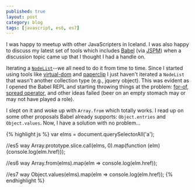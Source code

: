 ```yaml
---
published: true
layout: post
category: blog
tags: [javascript, es6, es7]
---
```


I was happy to meetup with other JavaScripters in Iceland. I was also happy to discuss my latest set of tools which includes 
[Babel](http://babeljs.io/) (via [JSPM](http://jspm.io/)) when a discussion topic came up that I thought I had a handle on.

Iterating a [`NodeList`](https://developer.mozilla.org/en/docs/Web/API/NodeList)--we all need to do it from time to time.  Since
I started using tools like [virtual-dom](https://github.com/Matt-Esch/virtual-dom) and [paperclip](http://paperclipjs.com)
I just haven't iterated a `NodeList` that wasn't another collection type (e.g., jquery object). This was evident as I opened
the Babel REPL and starting throwing things at the problem: [for-of](https://developer.mozilla.org/en-US/docs/Web/JavaScript/Reference/Statements/for...of),
[spread operator](https://developer.mozilla.org/en-US/docs/Web/JavaScript/Reference/Operators/Spread_operator), and other ideas
failed (beer on an empty stomach may or may not have played a role).

I slept on it and woke up with `Array.from` which totally works. I read up on some other proposals Babel already 
supports: `Object.entries` and `Object.values`. Now, I have a solution with no problem...

{% highlight js %}
var elms = document.querySelectorAll('a');

//es5 way
Array.prototype.slice.call(elms, 0).map(function (elm) {console.log(elm.href)});

//es6 way
Array.from(elms).map(elm => console.log(elm.href));

//es7 way
Object.values(elms).map(elm => console.log(elm.href));
{% endhighlight %}

